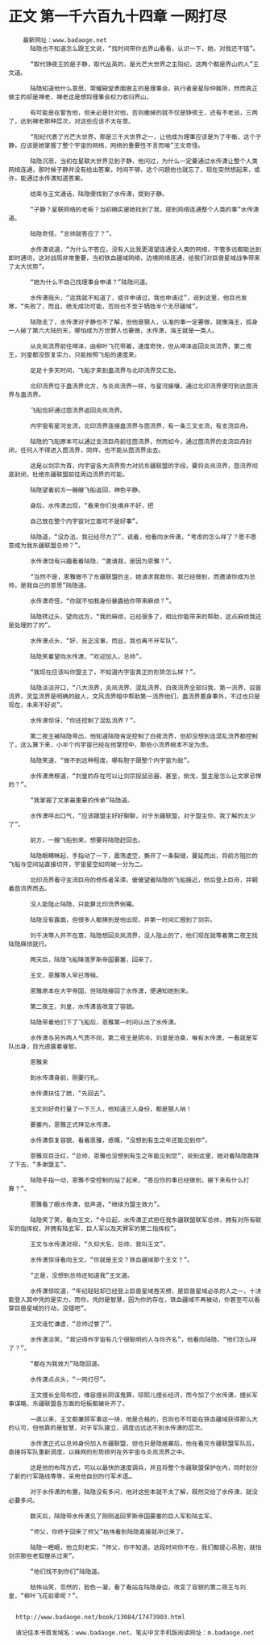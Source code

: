 # 正文 第一千六百九十四章 一网打尽
        最新网址：www.badaoge.net
          陆隐也不知道怎么跟王文说，“找时间带你去界山看看，认识一下，她，对我还不错”。
      
          “取代铮夜王的是子静，取代丛英的，是光芒大世界之主阳纪，这两个都是界山的人”王文道。
      
          陆隐知道他什么意思，荣耀殿堂表面做主的是理事会，执行者是星际仲裁所，然而真正做主的却是禅老，禅老这是想将理事会权力收归界山。
      
          有可能是在警告他，但未必是针对他，否则撤掉的就不仅是铮夜王，还有不老翁，三两了，达到禅老那种层次，对这些应该不太在意。
      
          “阳纪代表了光芒大世界，那是三千大世界之一，让他成为理事应该是为了平衡，这个子静，应该是她掌握了整个宇宙的网络，网络的重要性不言而喻”王文奇怪。
      
          陆隐沉思，当初在星联大世界见到子静，他问过，为什么一定要通过水传潇让整个人类网络连通，那时候子静并没有给出答案，时间不够，这个问题他也就忘了，现在突然想起来，或许，能通过水传潇知道答案。
      
          结束与王文通话，陆隐便找到了水传潇，提到子静。
      
          “子静？星联网络的老板？当初确实是她找到了我，提到网络连通整个人类的事”水传潇道。
      
          陆隐奇怪，“总帅就答应了？”。
      
          水传潇说道，“为什么不答应，没有人比我更渴望连通全人类的网络，不管多远都能达到即时通讯，这对战局非常重要，当初铁血疆域网络，边境网络连通，给我们对巨兽星域战争带来了太大优势”。
      
          “她为什么不自己找理事会申请？”陆隐问道。
      
          水传潇摇头，“这我就不知道了，或许申请过，我也申请过”，说到这里，他目光发寒，“失败了，而且，绝无成功可能，否则也不至于牺牲半个无尽疆域”。
      
          陆隐走了，水传潇对子静也不了解，但他是狠人，认准的事一定要做，就像海王，孤身一人破了第六大陆的天，哪怕成为万世罪人也要做，水传潇，海王就是一类人。
      
          从炎岚流界前往坤泽，由柳叶飞花带着，速度奇快，但从坤泽返回炎岚流界，第二夜王，刘皇都没恢复实力，只能按照飞船的速度来。
      
          足足十多天时间，飞船才来到蛊流界与北印流界交汇处。
      
          北印流界位于蛊流界北方，与炎岚流界一样，与星河接壤，通过北印流界便可到达茴流界与蛊流界。
      
          飞船恰好通过茴流界返回炎岚流界。
      
          内宇宙有星河支流，北印流界连接蛊流界与茴流界，有一条三叉支流，有支流巨舟。
      
          陆隐的飞船原本可以通过支流巨舟前往茴流界，然而如今，通过茴流界的支流巨舟封闭，任何人不得进入茴流界，同样，也不能从茴流界出去。
      
          这是以剑宗为首，内宇宙各大流界势力对抗东疆联盟的手段，要将炎岚流界，茴流界彻底封闭，杜绝东疆联盟前往周边流界的可能。
      
          陆隐望着前方一艘艘飞船返回，神色平静。
      
          身后，水传潇出现，“看来你们处境并不好，把
      
          自己放在整个内宇宙对立面可不是好事”。
      
          陆隐道，“没办法，我已经尽力了”，说着，他看向水传潇，“考虑的怎么样了？愿不愿意成为我东疆联盟总帅？”。
      
          水传潇饶有兴趣看着陆隐，“邀请我，是因为恩雅？”。
      
          “当然不是，恩雅做不了东疆联盟的主，她请求我救你，我已经做到，而邀请你成为总帅，是我自己的意思”陆隐道。
      
          水传潇奇怪，“你就不怕我身份暴露给你带来麻烦？”。
      
          陆隐转过头，望向远方，“我的麻烦，已经很多了，相比你能带来的帮助，这点麻烦我还是处理的了的”。
      
          水传潇点头，“好，反正没事，而且，我也离不开军队”。
      
          陆隐笑着望向水传潇，“欢迎加入，总帅”。
      
          “我现在应该叫你盟主了，不知道内宇宙真正的形势怎么样？”。
      
          陆隐淡淡开口，“八大流界，炎岚流界，混乱流界，白夜流界全部归我，第一流界，驭兽流界，灵玺流界是明确的敌人，文风流界暗中帮助第一流界他们，蛊流界置身事外，不过也只是现在，未来不好说”。
      
          水传潇惊讶，“你还控制了混乱流界？”。
      
          第二夜王被陆隐带出，他知道陆隐肯定控制了白夜流界，但却没想到连混乱流界都控制了，这么算下来，小半个内宇宙已经在他掌控中，那些小流界根本不足为虑。
      
          陆隐笑道，“做不到这种程度，哪有胆子跟整个内宇宙为敌”。
      
          水传潇肃穆道，“刘皇的存在可以让剑宗投鼠忌器，甚至，倒戈，盟主是怎么让文家忌惮的？”。
      
          “我掌握了文家最重要的传承”陆隐道。
      
          水传潇呼出口气，“应该跟盟主好好聊聊，对于东疆联盟，对于盟主你，我了解的太少了”。
      
          前方，一艘飞船到来，想要将陆隐赶回去。
      
          陆隐眼睛眯起，手指动了一下，震荡虚空，撕开了一条裂缝，蔓延而出，将前方阻拦的飞船与空间站直接切开，宇宙星空如同被一分为二。
      
          北印流界看守支流巨舟的修炼者呆滞，傻傻望着陆隐的飞船接近，然后登上巨舟，并朝着茴流界而去。
      
          没人能阻止陆隐，只能算北印流界倒霉。
      
          陆隐没有露面，但很多人都猜到是他出现，并第一时间汇报到了剑宗。
      
          刘千决等人并不在意，陆隐想回炎岚流界，没人阻止的了，他们现在就等着第二夜王找陆隐麻烦就行。
      
          两天后，陆隐飞船降落罗斯帝国要塞，回来了。
      
          王文，恩雅等人早已等候。
      
          恩雅原本在大宇帝国，但陆隐接回了水传潇，便通知她到来。
      
          第二夜王，刘皇，水传潇皆改变了容貌。
      
          陆隐带着他们下了飞船后，恩雅第一时间认出了水传潇。
      
          水传潇与另外两人气质不同，第二夜王是阴冷，刘皇是沧桑，唯有水传潇，一看就是军队出身，目光透露着睿智。
      
          恩雅来
      
          到水传潇身前，刚要行礼。
      
          水传潇扶住了她，“先回去”。
      
          王文则好奇打量了一下三人，他知道三人身份，都是狠人呐！
      
          要塞内，恩雅正式拜见水传潇。
      
          水传潇恢复容貌，看着恩雅，感慨，“没想到有生之年还能见到你”。
      
          恩雅双目泛红，“总帅，恩雅也没想到有生之年能见到您”，说到这里，她对着陆隐跪拜了下去，“多谢盟主”。
      
          陆隐手指一动，恩雅不受控制的站了起来，“答应你的事已经做到，接下来有什么打算？”。
      
          恩雅看了眼水传潇，低声道，“继续为盟主效力”。
      
          陆隐笑了笑，看向王文，“今日起，水传潇正式担任我东疆联盟联军总帅，拥有对所有联军的指挥权，并拥有陆玄军，巨人军以及天罪军的第二指挥权”。
      
          王文与水传潇对视，“久仰大名，总帅，我叫王文”。
      
          水传潇惊讶看向王文，“你就是王文？铁血疆域那个王文？”。
      
          “正是，没想到总帅还知道我”王文道。
      
          水传潇惊叹道，“年纪轻轻却已经登上巨兽星域吞天榜，是巨兽星域必杀的人之一，十决能登入其中凭的是实力，而你，凭的是智慧，因为你的存在，铁血疆域不再被动，你甚至可以看穿巨兽星域的行动，没错吧”。
      
          王文连忙谦虚，“总帅过誉了”。
      
          水传潇淡笑，“我记得外宇宙有几个很聪明的人与你齐名”，他看向陆隐，“他们怎么样了？”。
      
          “都在为我效力”陆隐回道。
      
          水传潇点点头，“一网打尽”。
      
          王文擅长全局布控，维容擅长阴谋鬼算，琼熙儿擅长经济，而今加了个水传潇，擅长军事谋略，东疆联盟各方面的短板都被补齐了。
      
          一直以来，王文都兼顾军事这一块，他是合格的，否则也不可能在铁血疆域获得那么大的认可，但他靠的是智慧，对于军队建立，调度远远达不到水传潇的层次。
      
          水传潇正式以总帅身份加入东疆联盟，但也只是隐居幕后，他在看完东疆联盟军队后，直接将军队重新调度，以蛛网的形势排列在外宇宙与炎岚流界之中。
      
          这是他的布阵方式，可以以最快的速度调兵，并且将整个东疆联盟保护在内，同时划分了新的行军路线等等，采用他自创的行军术语…
      
          对于水传潇的布置，陆隐没有多问，他对这些本就不太了解，既然交给了水传潇，就没必要多问。
      
          数天后，陆隐带水传潇见了刚刚返回罗斯帝国要塞的巨人军和陆玄军。
      
          “师父，你终于回来了师父”枯伟看到陆隐直接就冲过来了。
      
          陆隐一瞪眼，他立刻老实，“师父，你不知道，这段时间你不在，我们都提心吊胆，就怕剑宗那些老狐狸杀过来”。
      
          “他们找不到你们”陆隐道。
      
          枯伟讪笑，忽然的，脸色一凝，看了看站在陆隐身边，改变了容貌的第二夜王与刘皇，“柳叶飞花前辈呢？”。
      
      
      http://www.badaoge.net/book/13084/17473903.html
      
      请记住本书首发域名：www.badaoge.net。笔尖中文手机版阅读网址：m.badaoge.net